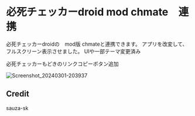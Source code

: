 # 必死チェッカーdroid mod chmate　連携
必死チェッカーdroidの　mod版 chmateと連携できます。 
アプリを改変して、フルスクリーン表示させました。
UIや一部テーマ変更済み

必死チェッカーもどきのリンクコピーボタン追加


![Screenshot_20240301-203937](https://github.com/Kdroidwin/hissi_-droid-modified-by-kdroidwin/assets/144515909/b463e6b6-aa20-48c9-a488-a3d6a73cbcaa)

## Credit

sauza-sk
